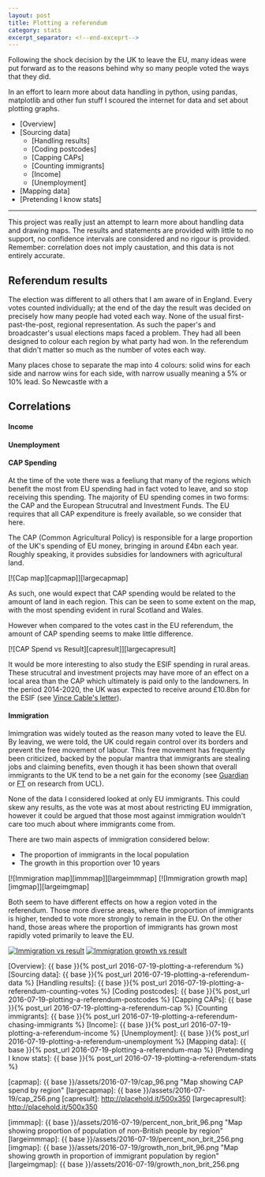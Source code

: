 ```yaml
---
layout: post
title: Plotting a referendum
category: stats
excerpt_separator: <!--end-exceprt-->
---
```


Following the shock decision by the UK to leave the EU, many ideas were put 
forward as to the reasons behind why so many people voted the ways that they 
did. 

In an effort to learn more about data handling in python, using pandas, 
matplotlib and other fun stuff I scoured the internet for data and set about 
plotting graphs. 

* [Overview] 
* [Sourcing data]
    * [Handling results]
    * [Coding postcodes]
    * [Capping CAPs]
    * [Counting immigrants]
    * [Income]
    * [Unemployment]
* [Mapping data]
* [Pretending I know stats]
<!--end-exceprt-->

---

This project was really just an attempt to learn more about handling data and drawing maps. The results and statements are provided with little to no support, no confidence intervals are considered and no rigour is provided. Remember: correlation does not imply caustation, and this data is not entirely accurate. 

## Referendum results

The election was different to all others that I am aware of in England. Every 
votes counted individually; at the end of the day the result was decided on 
precisely how many people had voted each way. None of the usual 
first-past-the-post, regional representation. As such the paper's and 
broadcaster's usual elections maps faced a problem. They had all been designed 
to colour each region by what party had won. In the referendum that didn't 
matter so much as the number of votes each way. 

Many places chose to separate the map into 4 colours: solid wins for each side 
and narrow wins for each side, with narrow usually meaning a 5% or 10% lead. So 
Newcastle with a 

## Correlations

#### Income

#### Unemployment

#### CAP Spending

At the time of the vote there was a feeliung that many of the regions which benefit the most from EU spending had in fact voted to leave, and so stop receiving this spending. The majority of EU spending comes in two forms: the CAP and the European Strucutral and Investment Funds. The EU requires that all CAP expenditure is freely available, so we consider that here.

The CAP (Common Agricultural Policy) is responsible for a large proportion of the UK's spending of EU money, bringing in around £4bn each year. Roughly speaking, it provides subsidies for landowners with agricultural land.

[![Cap map][capmap]][largecapmap]

As such, one would expect that CAP spending would be related to the amount of land in each region. This can be seen to some extent on the map, with the most spending evident in rural Scotland and Wales.

However when compared to the votes cast in the EU referendum, the amount of CAP spending seems to make little difference.

[![CAP Spend vs Result][capresult]][largecapresult]

It would be more interesting to also study the ESIF spending in rural areas. These strucutral and investment projects may have more of an effect on a local area than the CAP which ultimately is paid only to the landowners. In the period 2014-2020, the UK was expected to receive around £10.8bn for the ESIF (see [Vince Cable's letter][esif letter]).

#### Immigration

Imimgration was widely touted as the reason many voted to leave the EU. By leaving, we were told, the UK could regain control over its borders and prevent the free movement of labour. This free movement has frequently been criticized, backed by the popular mantra that immigrants are stealing jobs and claiming benefits, even though it has been shown that overall immigrants to the UK tend to be a net gain for the economy (see [Guardian][guardian immigrants] or [FT][FT immigrants] on research from UCL).

None of the data I considered looked at only EU immigrants. This could skew any results, as the vote was at most about restricting EU immigration, however it could be argued that those most against immigration wouldn't care too much about where immigrants come from.

There are two main aspects of immigration considered below:

 - The proportion of immigrants in the local population
 - The growth in this proportion over 10 years

[![Immigration map][immmap]][largeimmmap]
[![Immigration growth map][imgmap]][largeimgmap]

Both seem to have different effects on how a region voted in the referendum. Those more diverse areas, where the proportion of immigrants is higher, tended to vote more strongly to remain in the EU. On the other hand, those areas where the proportion of immigrants has grown most rapidly voted primarily to leave the EU.

[![Immigration vs result][immres]][largeimmres]
[![Immigration growth vs result][imgres]][largeimgres]




[Overview]: {{ base }}{% post_url 2016-07-19-plotting-a-referendum %}
[Sourcing data]: {{ base }}{% post_url 2016-07-19-plotting-a-referendum-data %}
[Handling results]: {{ base }}{% post_url 2016-07-19-plotting-a-referendum-counting-votes %}
[Coding postcodes]: {{ base }}{% post_url 2016-07-19-plotting-a-referendum-postcodes %}
[Capping CAPs]: {{ base }}{% post_url 2016-07-19-plotting-a-referendum-cap %}
[Counting immigrants]: {{ base }}{% post_url 2016-07-19-plotting-a-referendum-chasing-immigrants %}
[Income]: {{ base }}{% post_url 2016-07-19-plotting-a-referendum-income %}
[Unemployment]: {{ base }}{% post_url 2016-07-19-plotting-a-referendum-unemployment %}
[Mapping data]: {{ base }}{% post_url 2016-07-19-plotting-a-referendum-map %}
[Pretending I know stats]:  {{ base }}{% post_url 2016-07-19-plotting-a-referendum-stats %}

[capmap]: {{ base }}/assets/2016-07-19/cap_96.png "Map showing CAP spend by region"
[largecapmap]: {{ base }}/assets/2016-07-19/cap_256.png
[capresult]: http://placehold.it/500x350
[largecapresult]: http://placehold.it/500x350

[immmap]: {{ base }}/assets/2016-07-19/percent_non_brit_96.png "Map showing proportion of population of non-British people by region"
[largeimmmap]: {{ base }}/assets/2016-07-19/percent_non_brit_256.png
[imgmap]: {{ base }}/assets/2016-07-19/growth_non_brit_96.png "Map showing growth in proportion of immigrant population by region"
[largeimgmap]: {{ base }}/assets/2016-07-19/growth_non_brit_256.png

[immres]: http://placehold.it/500x350
[largeimmres]: http://placehold.it/500x350
[imgres]: http://placehold.it/500x350
[largeimgres]: http://placehold.it/500x350

[esif letter]: https://www.gov.uk/government/publications/eu-structural-funds-uk-allocations-2014-to-2020
[guardian immigrants]: https://www.theguardian.com/uk-news/2014/nov/05/eu-migrants-uk-gains-20bn-ucl-study
[FT immigrants]: http://www.ft.com/cms/s/0/c49043a8-6447-11e4-b219-00144feabdc0.html
